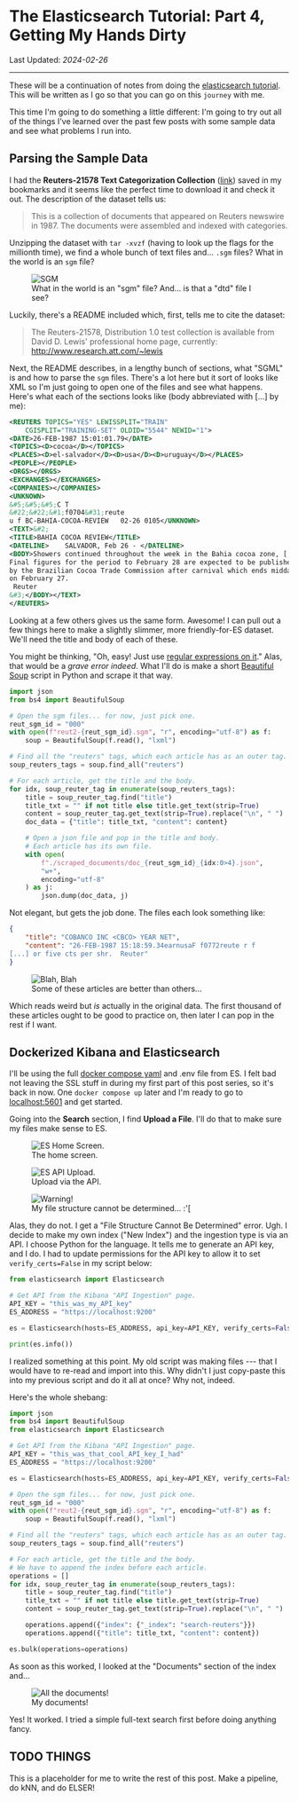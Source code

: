 # The Elasticsearch Tutorial: Part 4, Getting My Hands Dirty

<!-- ID: 202402240040 -->
Last Updated: _2024-02-26_

---

These will be a continuation of notes from doing the [elasticsearch tutorial](https://www.elastic.co/search-labs/tutorials/search-tutorial/welcome).  This will be written as I go so that you can go on this `journey` with me.

This time I'm going to do something a little different: I'm going to try out all of the things I've learned over the past few posts with some sample data and see what problems I run into.

## Parsing the Sample Data

I had the **Reuters-21578 Text Categorization Collection** ([link](https://kdd.ics.uci.edu/databases/reuters21578/reuters21578.html)) saved in my bookmarks and it seems like the perfect time to download it and check it out.  The description of the dataset tells us:

> This is a collection of documents that appeared on Reuters newswire in 1987. The documents were assembled and indexed with categories.

Unzipping the dataset with `tar -xvzf` (having to look up the flags for the millionth time), we find a whole bunch of text files and... `.sgm` files?  What in the world is an `sgm` file?

<figure>
    <img src="../assets/images/elasticsearch-tutorial-04_sgm.png"
         alt="SGM">
    <figcaption>What in the world is an "sgm" file?  And... is that a "dtd" file I see?</figcaption>
</figure>

Luckily, there's a README included which, first, tells me to cite the dataset:

> The Reuters-21578, Distribution 1.0 test collection is available
from David D. Lewis' professional home page, currently: <http://www.research.att.com/~lewis>

Next, the README describes, in a lengthy bunch of sections, what "SGML" is and how to parse the `sgm` files.  There's a lot here but it sort of looks like XML so I'm just going to open one of the files and see what happens.  Here's what each of the sections looks like (body abbreviated with [...] by me):

```xml
<REUTERS TOPICS="YES" LEWISSPLIT="TRAIN" 
    CGISPLIT="TRAINING-SET" OLDID="5544" NEWID="1">
<DATE>26-FEB-1987 15:01:01.79</DATE>
<TOPICS><D>cocoa</D></TOPICS>
<PLACES><D>el-salvador</D><D>usa</D><D>uruguay</D></PLACES>
<PEOPLE></PEOPLE>
<ORGS></ORGS>
<EXCHANGES></EXCHANGES>
<COMPANIES></COMPANIES>
<UNKNOWN> 
&#5;&#5;&#5;C T
&#22;&#22;&#1;f0704&#31;reute
u f BC-BAHIA-COCOA-REVIEW   02-26 0105</UNKNOWN>
<TEXT>&#2;
<TITLE>BAHIA COCOA REVIEW</TITLE>
<DATELINE>    SALVADOR, Feb 26 - </DATELINE>
<BODY>Showers continued throughout the week in the Bahia cocoa zone, [...] 
Final figures for the period to February 28 are expected to be published 
by the Brazilian Cocoa Trade Commission after carnival which ends midday 
on February 27.
 Reuter
&#3;</BODY></TEXT>
</REUTERS>
```

Looking at a few others gives us the same form.  Awesome!  I can pull out a few things here to make a slightly slimmer, more friendly-for-ES dataset.  We'll need the title and body of each of these.

You might be thinking, "Oh, easy!  Just use [regular expressions on it](https://stackoverflow.com/a/1732454)."  Alas, that would be a _grave error indeed_.  What I'll do is make a short [Beautiful Soup](https://beautiful-soup-4.readthedocs.io/en/latest/) script in Python and scrape it that way.  

```python
import json
from bs4 import BeautifulSoup

# Open the sgm files... for now, just pick one.
reut_sgm_id = "000"
with open(f"reut2-{reut_sgm_id}.sgm", "r", encoding="utf-8") as f:
    soup = BeautifulSoup(f.read(), "lxml")

# Find all the "reuters" tags, which each article has as an outer tag.
soup_reuters_tags = soup.find_all("reuters")

# For each article, get the title and the body.
for idx, soup_reuter_tag in enumerate(soup_reuters_tags):
    title = soup_reuter_tag.find("title")
    title_txt = "" if not title else title.get_text(strip=True)
    content = soup_reuter_tag.get_text(strip=True).replace("\n", " ")
    doc_data = {"title": title_txt, "content": content}

    # Open a json file and pop in the title and body.
    # Each article has its own file.
    with open(
        f"./scraped_documents/doc_{reut_sgm_id}_{idx:0>4}.json", 
        "w+", 
        encoding="utf-8"
    ) as j:
        json.dump(doc_data, j)
```

Not elegant, but gets the job done.  The files each look something like:

```json
{
    "title": "COBANCO INC <CBCO> YEAR NET",
    "content": "26-FEB-1987 15:18:59.34earnusaF f0772reute r f 
[...] or five cts per shr.  Reuter"
}
```

<figure>
    <img src="../assets/images/elasticsearch-tutorial-04_blah.png"
         alt="Blah, Blah">
    <figcaption>Some of these articles are better than others...</figcaption>
</figure>

Which reads weird but _is_ actually in the original data.  The first thousand of these articles ought to be good to practice on, then later I can pop in the rest if I want.

## Dockerized Kibana and Elasticsearch

I'll be using the full [docker compose yaml](https://www.elastic.co/guide/en/elasticsearch/reference/current/docker.html#docker-compose-file) and .env file from ES.  I felt bad not leaving the SSL stuff in during my first part of this post series, so it's back in now.  One `docker compose up` later and I'm ready to go to <localhost:5601> and get started.

Going into the **Search** section, I find **Upload a File**.  I'll do that to make sure my files make sense to ES.

<figure>
    <img src="../assets/images/elasticsearch-tutorial-04_es_1.png"
         alt="ES Home Screen.">
    <figcaption>The home screen.</figcaption>
</figure>

<figure>
    <img src="../assets/images/elasticsearch-tutorial-04_es_2.png"
         alt="ES API Upload.">
    <figcaption>Upload via the API.</figcaption>
</figure>

<figure>
    <img src="../assets/images/elasticsearch-tutorial-04_es_3.png"
         alt="Warning!">
    <figcaption>My file structure cannot be determined... :'[</figcaption>
</figure>

Alas, they do not.  I get a "File Structure Cannot Be Determined" error.  Ugh.  I decide to make my own index ("New Index") and the ingestion type is via an API.  I choose Python for the language.  It tells me to generate an API key, and I do.  I had to update permissions for the API key to allow it to set `verify_certs=False` in my script below:

```python
from elasticsearch import Elasticsearch

# Get API from the Kibana "API Ingestion" page.
API_KEY = "this_was_my_API_key"
ES_ADDRESS = "https://localhost:9200"

es = Elasticsearch(hosts=ES_ADDRESS, api_key=API_KEY, verify_certs=False)

print(es.info())
```

I realized something at this point.  My old script was making files --- that I would have to re-read and import into this.  Why didn't I just copy-paste this into my previous script and do it all at once?  Why not, indeed.

Here's the whole shebang:

```python
import json
from bs4 import BeautifulSoup
from elasticsearch import Elasticsearch

# Get API from the Kibana "API Ingestion" page.
API_KEY = "this_was_that_cool_API_key_I_had"
ES_ADDRESS = "https://localhost:9200"

es = Elasticsearch(hosts=ES_ADDRESS, api_key=API_KEY, verify_certs=False)

# Open the sgm files... for now, just pick one.
reut_sgm_id = "000"
with open(f"reut2-{reut_sgm_id}.sgm", "r", encoding="utf-8") as f:
    soup = BeautifulSoup(f.read(), "lxml")

# Find all the "reuters" tags, which each article has as an outer tag.
soup_reuters_tags = soup.find_all("reuters")

# For each article, get the title and the body.
# We have to append the index before each article.
operations = []
for idx, soup_reuter_tag in enumerate(soup_reuters_tags):
    title = soup_reuter_tag.find("title")
    title_txt = "" if not title else title.get_text(strip=True)
    content = soup_reuter_tag.get_text(strip=True).replace("\n", " ")

    operations.append({"index": {"_index": "search-reuters"}})
    operations.append({"title": title_txt, "content": content})

es.bulk(operations=operations)
```

As soon as this worked, I looked at the "Documents" section of the index and...

<figure>
    <img src="../assets/images/elasticsearch-tutorial-04_es_4.png"
         alt="All the documents!">
    <figcaption>My documents!</figcaption>
</figure>

Yes!  It worked.  I tried a simple full-text search first before doing anything fancy.

## TODO THINGS

This is a placeholder for me to write the rest of this post.  Make a pipeline, do kNN, and do ELSER!

<!-- ## Next Time

The next thing that the tutorial recommends doing is a [Chatbot Tutorial](https://www.elastic.co/search-labs/tutorials/chatbot-tutorial/welcome).  Since this tutorial goes over the [Langchain](https://www.langchain.com/) project and works with some concepts I'm not familiar with, I think it might be fun to try out.

See you there! -->
